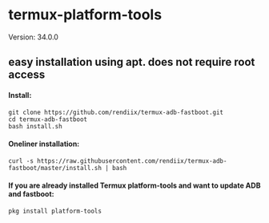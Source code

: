 # termux-platform-tools
Version: 34.0.0

## easy installation using apt. does not require root access
#### Install:
``` console
git clone https://github.com/rendiix/termux-adb-fastboot.git
cd termux-adb-fastboot
bash install.sh
```
#### Oneliner installation:
``` console
curl -s https://raw.githubusercontent.com/rendiix/termux-adb-fastboot/master/install.sh | bash
```
#### If you are already installed Termux platform-tools and want to update ADB and fastboot:
``` console
pkg install platform-tools
```
